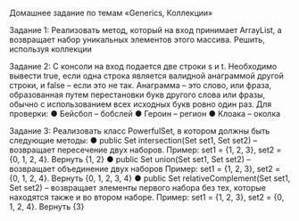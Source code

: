 Домашнее задание по темам «Generics, Коллекции»

Задание 1:
Реализовать метод, который на вход принимает ArrayList<T>, а возвращает набор уникальных элементов
этого массива. Решить, используя коллекции

Задание 2:
С консоли на вход подается две строки s и t. Необходимо вывести true, если одна строка является 
валидной анаграммой другой строки, и false – если это не так.
Анаграмма – это слово, или фраза, образованная путем перестановки букв другого слова или фразы, 
обычно с использованием всех исходных букв ровно один раз.
Для проверки:
● Бейсбол – бобслей
● Героин – регион
● Клоака – околка

Задание 3:
Реализовать класс PowerfulSet, в котором должны быть следующие методы:
● public <T> Set<T> intersection(Set<T> set1, Set<T> set2) – возвращает пересечение двух наборов. 
Пример: set1 = {1, 2, 3}, set2 = {0, 1, 2, 4}. Вернуть {1, 2}
● public <T> Set<T> union(Set<T> set1, Set<T> set2) – возвращает объединение двух наборов 
Пример: set1 = {1, 2, 3}, set2 = {0, 1, 2, 4}. Вернуть {0, 1, 2, 3, 4}
● public <T> Set<T> relativeComplement(Set<T> set1, Set<T> set2) – возвращает элементы первого 
набора без тех, которые находятся также и во втором наборе. 
Пример: set1 = {1, 2, 3}, set2 = {0, 1, 2, 4}. Вернуть {3}